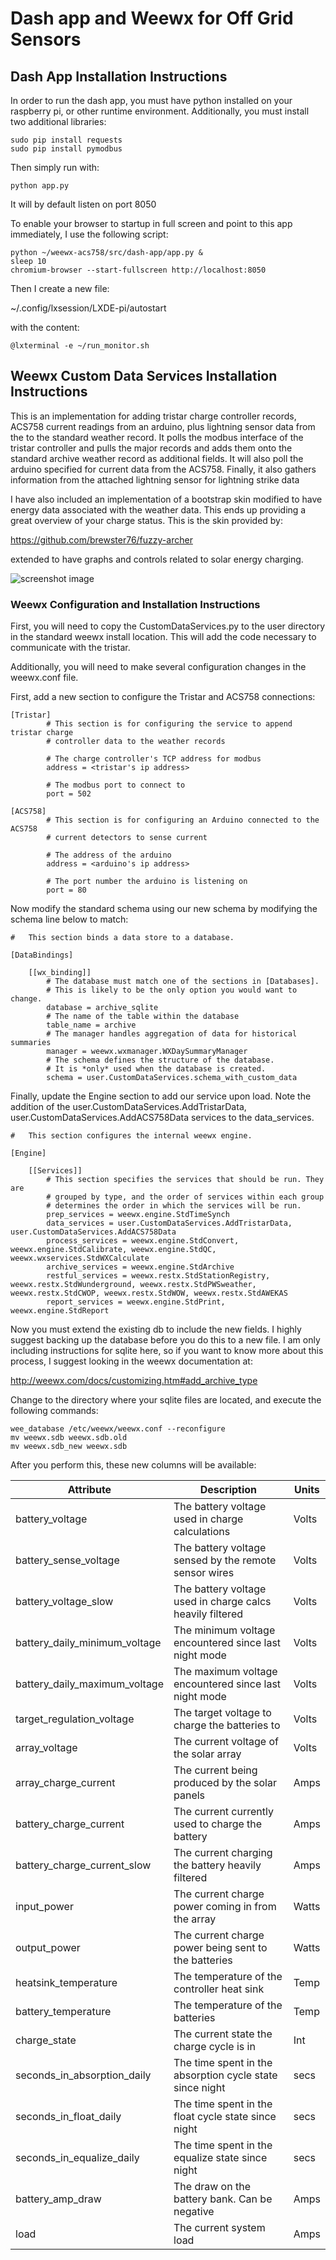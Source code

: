 # Dash app and Weewx for Off Grid Sensors

## Dash App Installation Instructions

In order to run the dash app, you must have python installed on your raspberry pi,
or other runtime environment.  Additionally, you must install two additional libraries:

```
sudo pip install requests
sudo pip install pymodbus
```

Then simply run with:

```
python app.py
```

It will by default listen on port 8050

To enable your browser to startup in full screen and point to this app immediately, I use the following script:

```
python ~/weewx-acs758/src/dash-app/app.py &
sleep 10
chromium-browser --start-fullscreen http://localhost:8050
```

Then I create a new file:

~/.config/lxsession/LXDE-pi/autostart

with the content:

```
@lxterminal -e ~/run_monitor.sh
```

## Weewx Custom Data Services Installation Instructions

This is an implementation for adding tristar charge controller records, ACS758 current readings from an arduino,
plus lightning sensor data from the 
to the standard weather record.  It polls the modbus interface of the
tristar controller and pulls the major records and adds them onto
the standard archive weather record as additional fields.  It will also poll the arduino specified for
current data from the ACS758.  Finally, it also gathers information from the attached lightning sensor
for lightning strike data

I have also included an implementation of a bootstrap skin modified to
have energy data associated with the weather data.  This ends up providing
a great overview of your charge status.  This is the skin provided by:

https://github.com/brewster76/fuzzy-archer

extended to have graphs and controls related to solar energy charging.

![screenshot image](https://github.com/jim-olsen/weewx_tristar/blob/master/screenshot.png "Screenshot of Daily Energy Scree")

### Weewx Configuration and Installation Instructions
First, you will need to copy the CustomDataServices.py to the user
directory in the standard weewx install location.  This will add the
code necessary to communicate with the tristar.

Additionally, you will need to make several configuration changes in
the weewx.conf file.

First, add a new section to configure the Tristar and ACS758 connections:

```
[Tristar]
        # This section is for configuring the service to append tristar charge
        # controller data to the weather records

        # The charge controller's TCP address for modbus
        address = <tristar's ip address>

        # The modbus port to connect to
        port = 502

[ACS758]
        # This section is for configuring an Arduino connected to the ACS758
        # current detectors to sense current
        
        # The address of the arduino
        address = <arduino's ip address>

        # The port number the arduino is listening on
        port = 80

```

Now modify the standard schema using our new schema by modifying the
schema line below to match:

```
#   This section binds a data store to a database.

[DataBindings]

    [[wx_binding]]
        # The database must match one of the sections in [Databases].
        # This is likely to be the only option you would want to change.
        database = archive_sqlite
        # The name of the table within the database
        table_name = archive
        # The manager handles aggregation of data for historical summaries
        manager = weewx.wxmanager.WXDaySummaryManager
        # The schema defines the structure of the database.
        # It is *only* used when the database is created.
        schema = user.CustomDataServices.schema_with_custom_data
```

Finally, update the Engine section to add our service upon load.  Note the
addition of the user.CustomDataServices.AddTristarData, user.CustomDataServices.AddACS758Data services to the
data_services.

```
#   This section configures the internal weewx engine.

[Engine]

    [[Services]]
        # This section specifies the services that should be run. They are
        # grouped by type, and the order of services within each group
        # determines the order in which the services will be run.
        prep_services = weewx.engine.StdTimeSynch
        data_services = user.CustomDataServices.AddTristarData, user.CustomDataServices.AddACS758Data
        process_services = weewx.engine.StdConvert, weewx.engine.StdCalibrate, weewx.engine.StdQC, weewx.wxservices.StdWXCalculate
        archive_services = weewx.engine.StdArchive
        restful_services = weewx.restx.StdStationRegistry, weewx.restx.StdWunderground, weewx.restx.StdPWSweather, weewx.restx.StdCWOP, weewx.restx.StdWOW, weewx.restx.StdAWEKAS
        report_services = weewx.engine.StdPrint, weewx.engine.StdReport
```

Now you must extend the existing db to include the new fields.  I highly
suggest backing up the database before you do this to a new file.  I am
only including instructions for sqlite here, so if you want to know more
about this process, I suggest looking in the weewx documentation at:

http://weewx.com/docs/customizing.htm#add_archive_type

Change to the directory where your sqlite files are located, and execute
the following commands:

```
wee_database /etc/weewx/weewx.conf --reconfigure
mv weewx.sdb weewx.sdb.old
mv weewx.sdb_new weewx.sdb
```

After you perform this, these new columns will be available:

| Attribute                       | Description                                                | Units |
| ------------------------------- | ---------------------------------------------------------- | ----- |
| battery_voltage                 | The battery voltage used in charge calculations            | Volts |
| battery_sense_voltage           | The battery voltage sensed by the remote sensor wires      | Volts |
| battery_voltage_slow            | The battery voltage used in charge calcs heavily filtered  | Volts | 
| battery_daily_minimum_voltage   | The minimum voltage encountered since last night mode      | Volts |
| battery_daily_maximum_voltage   | The maximum voltage encountered since last night mode      | Volts |
| target_regulation_voltage       | The target voltage to charge the batteries to              | Volts |
| array_voltage                   | The current voltage of the solar array                     | Volts |
| array_charge_current            | The current being produced by the solar panels             | Amps  |
| battery_charge_current          | The current currently used to charge the battery           | Amps  |
| battery_charge_current_slow     | The current charging the battery heavily filtered          | Amps  |
| input_power                     | The current charge power coming in from the array          | Watts |
| output_power                    | The current charge power being sent to the batteries       | Watts |
| heatsink_temperature            | The temperature of the controller heat sink                | Temp  |
| battery_temperature             | The temperature of the batteries                           | Temp  |
| charge_state                    | The current state the charge cycle is in                   | Int   |
| seconds_in_absorption_daily     | The time spent in the absorption cycle state since night   | secs  |
| seconds_in_float_daily          | The time spent in the float cycle state since night        | secs  |
| seconds_in_equalize_daily       | The time spent in the equalize state since night           | secs  |
| battery_amp_draw                | The draw on the battery bank.  Can be negative             | Amps  |
| load                            | The current system load                                    | Amps  |
